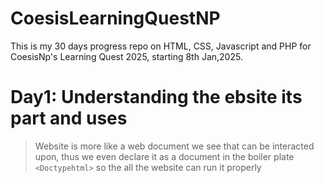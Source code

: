 # CoesisLearningQuestNP
This is my 30 days progress repo on HTML, CSS, Javascript and PHP for CoesisNp's Learning Quest 2025, starting 8th Jan,2025.

# Day1: Understanding the ebsite its part and uses
> Website is more like a web document we see that can be interacted upon, thus we even declare it as a document in the boiler plate `` <Doctypehtml> `` so the all the website can run it properly
